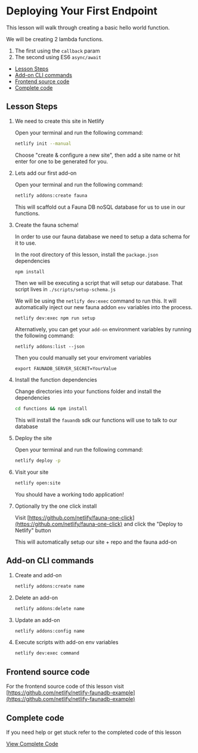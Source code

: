 # Deploying Your First Endpoint

This lesson will walk through creating a basic hello world function.

We will be creating 2 lambda functions.

1. The first using the `callback` param
2. The second using ES6 `async/await`

- [Lesson Steps](#lesson-steps)
- [Add-on CLI commands](#add-on-cli-commands)
- [Frontend source code](#frontend-source-code)
- [Complete code](#complete-code)

## Lesson Steps

1. We need to create this site in Netlify

    Open your terminal and run the following command:

    ```bash
    netlify init --manual
    ```

    Choose "create & configure a new site", then add a site name or hit enter for one to be generated for you.

2. Lets add our first add-on

    Open your terminal and run the following command:

    ```bash
    netlify addons:create fauna
    ```

    This will scaffold out a Fauna DB noSQL database for us to use in our functions.

3. Create the fauna schema!

    In order to use our fauna database we need to setup a data schema for it to use.

    In the root directory of this lesson, install the `package.json` dependencies

    ```
    npm install
    ```

    Then we will be executing a script that will setup our database. That script lives in `./scripts/setup-schema.js`

    We will be using the `netlify dev:exec` command to run this. It will automatically inject our new fauna addon `env` variables into the process.

    ```bash
    netlify dev:exec npm run setup
    ```

    Alternatively, you can get your `add-on` environment variables by running the following command:

    ```
    netlify addons:list --json
    ```

    Then you could manually set your enviroment variables

    ```
    export FAUNADB_SERVER_SECRET=YourValue
    ```

4. Install the function dependencies

    Change directories into your functions folder and install the dependencies

    ```bash
    cd functions && npm install
    ```

    This will install the `fauandb` sdk our functions will use to talk to our database

5. Deploy the site

    Open your terminal and run the following command:

    ```bash
    netlify deploy -p
    ```

6. Visit your site

    ```bash
    netlify open:site
    ```

    You should have a working todo application!

7. Optionally try the one click install

    Visit [https://github.com/netlify/fauna-one-click](https://github.com/netlify/fauna-one-click) and click the "Deploy to Netlify" button

    This will automatically setup our site + repo and the fauna add-on









## Add-on CLI commands

1. Create and add-on

    ```bash
    netlify addons:create name
    ```

2. Delete an add-on

    ```bash
    netlify addons:delete name
    ```

3. Update an add-on

    ```bash
    netlify addons:config name
    ```   

4. Execute scripts with add-on env variables

    ```bash
    netlify dev:exec command
    ```   

## Frontend source code

For the frontend source code of this lesson visit [https://github.com/netlify/netlify-faunadb-example](https://github.com/netlify/netlify-faunadb-example)

## Complete code

If you need help or get stuck refer to the completed code of this lesson

[View Complete Code](https://github.com/DavidWells/netlify-functions-workshop/tree/master/lessons-code-complete/core-concepts/8-using-addons)
